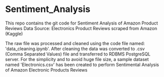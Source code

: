 # Sentiment_Analysis
This repo contains the git code for Sentiment Analysis of Amazon Product Reviews
Data Source: Electronics Product Reviews scraped from Amazon (Kaggle)

The raw file was processed and cleaned using the code file named: 'data_cleaning.ipynb'.
After cleaning the data was converted to .csv (Comma Separated Values) file and transferred to RDBMS PostgreSQL server.
For the simplicity and to avoid huge file size, a sample dataset named 'Electronics.csv' has been created to perform Sentimental Analysis of Amazon Electronic Products Reviews
